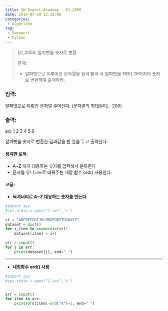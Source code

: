 ```yaml
---
title: SW Expert Academy - D1_2050
date: 2019-07-29 12:28:00
categories:
 - Algorithm
tag:
 - Swexpert
 - Python
---
```


> D1_2050. 알파벳을 숫자로 변환
>
> 문제:
>
> - 알파벳으로 이루어진 문자열을 입력 받아 각 알파벳을 1부터 26까지의 숫자로 변환하여 출력하라.

### 입력:

알파벳으로 이뤄진 문자열 주어진다. (문자열의 최대길이는 200)



### 출력:

ex) 1 2 3 4 5 6

알파벳을 숫자로 변환한 결과값을 빈 칸을 두고 출력한다.



#### 생각한 로직:

- A~Z 까지 대응하는 숫자를 입력해서 분류한다
- 문자를 유니코드로 바꿔주는 내장 함수 ord() 사용한다.

#### 코딩:

- **딕셔너리로 A~Z 대응하는 숫자를 만든다.**

```python
#import sys
#sys.stdin = open("1.txt",'r')

st = "ABCDEFGHIJKLMNOPQRSTUVWXYZ"
dataset = dict()
for i,item in enumerate(st):
    dataset[item] = i+1

arr = input()
for j in arr:
    print(dataset[j], end=" ")
```

------

- **내장함수 ord() 사용**

```python
#import sys
#sys.stdin = open("1.txt",'r')


arr = input()
for item in arr:
    print(ord(item)-ord("A")+1, end=" ")
```



[출처]: https://www.swexpertacademy.com/